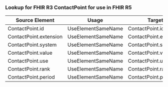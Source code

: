 ### Lookup for FHIR R3 ContactPoint for use in FHIR R5

| Source Element | Usage | Target |
| -------------- | ----- | ------ |
| ContactPoint.id | UseElementSameName | ContactPoint.id |
| ContactPoint.extension | UseElementSameName | ContactPoint.extension |
| ContactPoint.system | UseElementSameName | ContactPoint.system |
| ContactPoint.value | UseElementSameName | ContactPoint.value |
| ContactPoint.use | UseElementSameName | ContactPoint.use |
| ContactPoint.rank | UseElementSameName | ContactPoint.rank |
| ContactPoint.period | UseElementSameName | ContactPoint.period |
